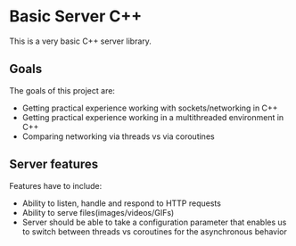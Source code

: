# Basic Server C++
This is a very basic C++ server library.

## Goals
The goals of this project are:
  * Getting practical experience working with sockets/networking in C++
  * Getting practical experience working in a multithreaded environment in C++
  * Comparing networking via threads vs via coroutines

## Server features
Features have to include:
  * Ability to listen, handle and respond to HTTP requests
  * Ability to serve files(images/videos/GIFs)
  * Server should be able to take a configuration parameter that enables us to switch between threads vs coroutines for the asynchronous behavior